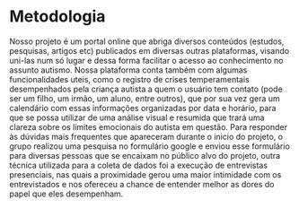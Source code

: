  # Metodologia 
 
 Nosso projeto é um portal online que abriga diversos conteúdos (estudos, pesquisas, artigos etc) publicados em diversas outras plataformas, visando uni-las num só lugar e dessa forma facilitar o acesso ao conhecimento no assunto autismo. Nossa plataforma conta também com algumas funcionalidades uteis, como o registro de crises temperamentais desempenhados pela criança autista a quem o usuário tem contato (pode ser um filho, um irmão, um aluno, entre outros), que por sua vez gera um calendário com essas informações organizadas por data e horário, para que se possa utilizar de uma análise visual e resumida que trará uma clareza sobre os limites emocionais do autista em questão.
  Para responder às dúvidas mais frequentes que apareceram durante o inicio do projeto, o grupo realizou uma pesquisa no formulário google e enviou esse formulário para diversas pessoas que se encaixam no público alvo do projeto, outra técnica utilizada para a coleta de dados foi a execução de entrevistas presenciais, nas quais a proximidade gerou uma maior intimidade com os entrevistados e nos ofereceu a chance de entender melhor as dores do papel que eles desempenham.
